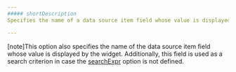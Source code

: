 ```yaml
---
##### shortDescription
Specifies the name of a data source item field whose value is displayed in the list of suggested values.

---
```

[note]This option also specifies the name of the data source item field whose value is displayed by the widget. Additionally, this field is used as a search criterion in case the [searchExpr](/api-reference/10%20UI%20Widgets/dxDropDownList/1%20Configuration/searchExpr.md '/Documentation/ApiReference/UI_Widgets/dxAutocomplete/Configuration/#searchExpr') option is not defined.